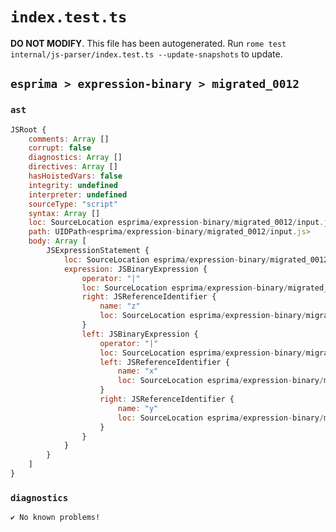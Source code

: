 # `index.test.ts`

**DO NOT MODIFY**. This file has been autogenerated. Run `rome test internal/js-parser/index.test.ts --update-snapshots` to update.

## `esprima > expression-binary > migrated_0012`

### `ast`

```javascript
JSRoot {
	comments: Array []
	corrupt: false
	diagnostics: Array []
	directives: Array []
	hasHoistedVars: false
	integrity: undefined
	interpreter: undefined
	sourceType: "script"
	syntax: Array []
	loc: SourceLocation esprima/expression-binary/migrated_0012/input.js 1:0-2:0
	path: UIDPath<esprima/expression-binary/migrated_0012/input.js>
	body: Array [
		JSExpressionStatement {
			loc: SourceLocation esprima/expression-binary/migrated_0012/input.js 1:0-1:9
			expression: JSBinaryExpression {
				operator: "|"
				loc: SourceLocation esprima/expression-binary/migrated_0012/input.js 1:0-1:9
				right: JSReferenceIdentifier {
					name: "z"
					loc: SourceLocation esprima/expression-binary/migrated_0012/input.js 1:8-1:9 (z)
				}
				left: JSBinaryExpression {
					operator: "|"
					loc: SourceLocation esprima/expression-binary/migrated_0012/input.js 1:0-1:5
					left: JSReferenceIdentifier {
						name: "x"
						loc: SourceLocation esprima/expression-binary/migrated_0012/input.js 1:0-1:1 (x)
					}
					right: JSReferenceIdentifier {
						name: "y"
						loc: SourceLocation esprima/expression-binary/migrated_0012/input.js 1:4-1:5 (y)
					}
				}
			}
		}
	]
}
```

### `diagnostics`

```
✔ No known problems!

```
